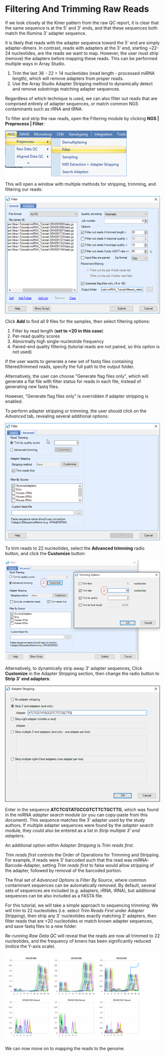 # Filtering And Trimming Raw Reads

If we look closely at the Kmer pattern from the raw QC report, it is clear that the same sequence is at the 5' and 3' ends, and that these sequences both match the Illumina 3' adapter sequence.

It is likely that reads with the adapter sequence toward the 5' end are simply adapter-dimers. In contrast, reads with adapters at the 3' end, starting ~22-24 nucleotides, are the reads we want to map.
However, the user must strip (remove) the adapters before mapping these reads. This can be performed multiple ways in Array Studio.

1. Trim the last 36 - 22 = 14 nucleotides (read length - processed miRNA length), which will remove adapters from proper reads.
2. Use the Array Studio Adapter Stripping method to dynamically detect and remove substrings matching adapter sequences.

Regardless of which technique is used, we can also filter out reads that are comprised entirely of adapter sequences,
or match common NGS contaminants such as rRNA and tRNA.

To filter and strip the raw reads, open the Filtering module by clicking **NGS | Preprocess | Filter**:

![Filter_Reads_Menu](images/Filter_Reads_Menu.png)

This will open a window with multiple methods for stripping, trimming, and filtering our reads:

![Filter_Reads_Window](images/Filter_Reads_Window.png)

Click **Add** to find all 9 files for the samples, then select filtering options:

1. Filter by read length (**set to <20 in this case**)
2. Per-read quality scores
3. Abnormally high single-nucleotide frequency
4. Paired-end quality filtering (tutorial reads are not paired, so this option is not used)

If the user wants to generate a new set of fastq files containing filtered/trimmed reads,
specify the full path to the output folder.

Alternatively, the user can choose "Generate flag files only",
which will generate a flat file with filter status for reads in each file, instead of generating new fastq files.

However, "Generate flag files only" is overridden if adapter stripping is enabled.

To perform adapter stripping or trimming, the user should click on the *Advanced* tab,
revealing several additional options:

![Filter_Reads_Advanced_Window](images/Filter_Reads_Advanced_Window.png)

To trim reads to 22 nucleotides, select the **Advanced trimming** radio button, and click the **Customize** button:

![Filter_Reads_Trim_Length_Window](images/Filter_Reads_Trim_Length_Window.png)

Alternatively, to dynamically strip away 3' adapter sequences, Click **Customize** in the Adapter Stripping section,
then change the radio button to **Strip 3' end adapters**:

![Adapter_Stripping_Window](images/Adapter_Stripping_Window.png)

Enter in the sequence **ATCTCGTATGCCGTCTTCTGCTTG**, which was found in the miRNA *adapter search* module (or you can copy-paste from this document).
This sequence matches the 3' adapter used by the study authors.
If multiple adapter sequences were found by the *adapter search* module, they could also be entered as a list in *Strip multiple 3' end adapters*.

An additional option within *Adapter Stripping* is *Trim reads first*.

*Trim reads first* controls the Order of Operations for Trimming and Stripping.
For example, if reads were 3' barcoded  such that the read was miRNA-Barcode-Adapter,
setting *Trim reads first* to false would allow stripping of the adapter, followed by removal of the barcoded portion.

The final set of *Advanced Options* is *Filter By Source*, where common contaminant sequences can be automatically removed.
By default, several sets of sequences are included (e.g. adapters, rRNA, tRNA), but additional sequences can be also included as a FASTA file.

For this tutorial, we will take a simple approach to sequencing trimming:
We will trim to 22 nucleotides (i.e. select *Trim Reads First* under *Adapter Stripping*),
then strip any 3' nucleotides exactly matching 3' adapters,
then filter reads that are <20 nucleotides or match known adapter sequences,
and save fastq files to a new folder.

Re-running *Raw Data QC* will reveal that the reads are now all trimmed to 22 nucleotides,
and the frequency of kmers has been significantly reduced (notice the Y-axis scale).

![Kmer_Before_After_Filtering](images/Kmer_Before_After_Filtering.png)

We can now move on to mapping the reads to the genome.
